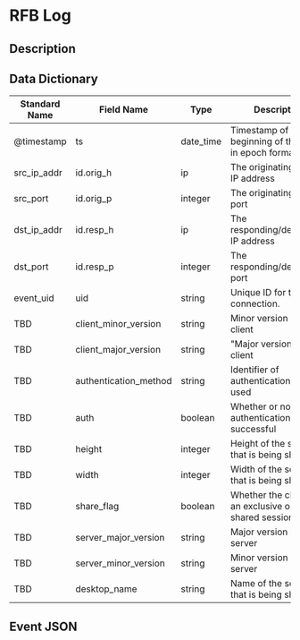 # RFB Log

## Description

## Data Dictionary

| Standard Name                   | Field Name                      | Type                            | Description                                             | Sample Value                    | 
| ------------------------------- | ------------------------------- | ------------------------------- | -------------------------------                         | ------------------------------- | 
| @timestamp                      | ts                              | date_time                       | Timestamp of the beginning of the event in epoch format | `1300475167.096535`             | 
| src_ip_addr                     | id.orig_h                       | ip                              | The originating/source IP address                       | `10.1.1.1`                      | 
| src_port                        | id.orig_p                       | integer                         | The originating/source port                             | `37682`                         | 
| dst_ip_addr                     | id.resp_h                       | ip                              | The responding/destination IP address                   | `10.2.2.2`                      | 
| dst_port                        | id.resp_p                       | integer                         | The responding/destination port                         | `5900`                          | 
| event_uid                       | uid                             | string                          | Unique ID for the connection.                           | `CHhAvVGS1DHFjwGM9`             | 
| TBD                             | client_minor_version            | string                          | Minor version of the client                             |                                 | 
| TBD                             | client_major_version            | string                          | "Major version of the client                            |                                 | 
| TBD                             | authentication_method           | string                          | Identifier of authentication method used                |                                 | 
| TBD                             | auth                            | boolean                         | Whether or not authentication was successful            |                                 | 
| TBD                             | height                          | integer                         | Height of the screen that is being shared               |                                 | 
| TBD                             | width                           | integer                         | Width of the screen that is being shared                |                                 | 
| TBD                             | share_flag                      | boolean                         | Whether the client has an exclusive or a shared session |                                 | 
| TBD                             | server_major_version            | string                          | Major version of the server                             |                                 | 
| TBD                             | server_minor_version            | string                          | Minor version of the server                             |                                 | 
| TBD                             | desktop_name                    | string                          | Name of the screen that is being shared                 |                                 | 

## Event JSON

```json
```